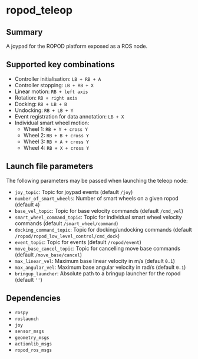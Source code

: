 # ropod_teleop

## Summary

A joypad for the ROPOD platform exposed as a ROS node.

## Supported key combinations

* Controller initialisation: `LB + RB + A`
* Controller stopping: `LB + RB + X`
* Linear motion: `RB + left axis`
* Rotation: `RB + right axis`
* Docking: `RB + LB + B`
* Undocking: `RB + LB + Y`
* Event registration for data annotation: `LB + X`
* Individual smart wheel motion:
    * Wheel 1: `RB + Y + cross Y`
    * Wheel 2: `RB + B + cross Y`
    * Wheel 3: `RB + A + cross Y`
    * Wheel 4: `RB + X + cross Y`

## Launch file parameters

The following parameters may be passed when launching the teleop node:

* `joy_topic`: Topic for joypad events (default `/joy`)
* `number_of_smart_wheels`: Number of smart wheels on a given ropod (default `4`)
* `base_vel_topic`: Topic for base velocity commands (default `/cmd_vel`)
* `smart_wheel_command_topic`: Topic for individual smart wheel velocity commands (default `/smart_wheel/command`)
* `docking_command_topic`: Topic for docking/undocking commands (default `/ropod/ropod_low_level_control/cmd_dock`)
* `event_topic`: Topic for events (default `/ropod/event`)
* `move_base_cancel_topic`: Topic for cancelling move base commands (default `/move_base/cancel`)
* `max_linear_vel`: Maximum base linear velocity in m/s (default `0.1`)
* `max_angular_vel`: Maximum base angular velocity in rad/s (default `0.1`)
* `bringup_launcher`: Absolute path to a bringup launcher for the ropod (default `''`)

## Dependencies

* `rospy`
* `roslaunch`
* `joy`
* `sensor_msgs`
* `geometry_msgs`
* `actionlib_msgs`
* `ropod_ros_msgs`
